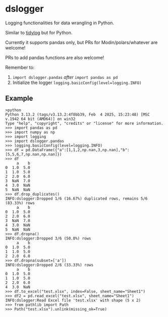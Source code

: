 # dslogger
Logging functionalities for data wrangling in Python.

Similar to [tidylog](https://github.com/elbersb/tidylog) but for Python.

Currently it supports pandas only, but PRs for Modin/polars/whatever are welcome!

PRs to add pandas functions are also welcome!

Remember to:

1. `import dslogger.pandas` _after_ `import pandas as pd`
2. Initialize the logger `logging.basicConfig(level=logging.INFO)` 

## Example

```
>python
Python 3.13.2 (tags/v3.13.2:4f8bb39, Feb  4 2025, 15:23:48) [MSC v.1942 64 bit (AMD64)] on win32
Type "help", "copyright", "credits" or "license" for more information.
>>> import pandas as pd
>>> import numpy as np
>>> import logging
>>> import dslogger.pandas
>>> logging.basicConfig(level=logging.INFO)
>>> df = pd.DataFrame({"a":[1,1,2,np.nan,3,np.nan],"b":[5,5,6,7,np.nan,np.nan]})
>>> df
     a    b
0  1.0  5.0
1  1.0  5.0
2  2.0  6.0
3  NaN  7.0
4  3.0  NaN
5  NaN  NaN
>>> df.drop_duplicates()
INFO:dslogger:Dropped 1/6 (16.67%) duplicated rows, remains 5/6 (83.33%) rows
     a    b
0  1.0  5.0
2  2.0  6.0
3  NaN  7.0
4  3.0  NaN
5  NaN  NaN
>>> df.dropna()
INFO:dslogger:Dropped 3/6 (50.0%) rows
     a    b
0  1.0  5.0
1  1.0  5.0
2  2.0  6.0
>>> df.dropna(subset=['a'])
INFO:dslogger:Dropped 2/6 (33.33%) rows
     a    b
0  1.0  5.0
1  1.0  5.0
2  2.0  6.0
4  3.0  NaN
>>> df.to_excel("test.xlsx", index=False, sheet_name="Sheet1")
>>> df2 = pd.read_excel("test.xlsx", sheet_name="Sheet1")
INFO:dslogger:Read Excel file 'test.xlsx' with shape (5 x 2)
>>> from pathlib import Path
>>> Path("test.xlsx").unlink(missing_ok=True)
```


